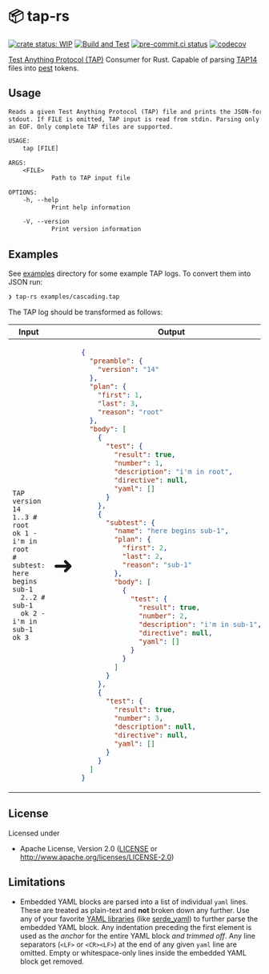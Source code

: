 # 📦 tap-rs

[![crate status: WIP](https://img.shields.io/badge/crate-WIP-blue)](https://github.com/ChiefGokhlayeh/tap-rs) [![Build and Test](https://github.com/ChiefGokhlayeh/tap-rs/actions/workflows/build_and_test.yaml/badge.svg)](https://github.com/ChiefGokhlayeh/tap-rs/actions/workflows/build_and_test.yaml) [![pre-commit.ci status](https://results.pre-commit.ci/badge/github/ChiefGokhlayeh/tap-rs/main.svg)](https://results.pre-commit.ci/latest/github/ChiefGokhlayeh/tap-rs/main) [![codecov](https://codecov.io/gh/ChiefGokhlayeh/tap-rs/branch/main/graph/badge.svg?token=0WTJX09WD8)](https://codecov.io/gh/ChiefGokhlayeh/tap-rs)

[Test Anything Protocol (TAP)](https://testanything.org/) Consumer for Rust. Capable of parsing [TAP14](https://testanything.org/tap-version-14-specification.html) files into [pest](https://github.com/pest-parser/pest) tokens.

## Usage

```txt
Reads a given Test Anything Protocol (TAP) file and prints the JSON-formatted parser result to
stdout. If FILE is omitted, TAP input is read from stdin. Parsing only comences after encountering
an EOF. Only complete TAP files are supported.

USAGE:
    tap [FILE]

ARGS:
    <FILE>
            Path to TAP input file

OPTIONS:
    -h, --help
            Print help information

    -V, --version
            Print version information
```

## Examples

See [examples](examples) directory for some example TAP logs. To convert them into JSON run:

```sh
❯ tap-rs examples/cascading.tap
```

The TAP log should be transformed as follows:

<div align="center">
<table>
<thead>
<tr>
<th>Input</th>
<th></th>
<th>Output</th>
</tr>
</thead>
<tbody>
<tr>
<td>

```tap
TAP version 14
1..3 # root
ok 1 - i'm in root
# subtest: here begins sub-1
  2..2 # sub-1
  ok 2 - i'm in sub-1
ok 3
```

</td>
<td>
<font size="50pt">➜</font>
</td>
<td>

```json
{
  "preamble": {
    "version": "14"
  },
  "plan": {
    "first": 1,
    "last": 3,
    "reason": "root"
  },
  "body": [
    {
      "test": {
        "result": true,
        "number": 1,
        "description": "i'm in root",
        "directive": null,
        "yaml": []
      }
    },
    {
      "subtest": {
        "name": "here begins sub-1",
        "plan": {
          "first": 2,
          "last": 2,
          "reason": "sub-1"
        },
        "body": [
          {
            "test": {
              "result": true,
              "number": 2,
              "description": "i'm in sub-1",
              "directive": null,
              "yaml": []
            }
          }
        ]
      }
    },
    {
      "test": {
        "result": true,
        "number": 3,
        "description": null,
        "directive": null,
        "yaml": []
      }
    }
  ]
}
```

</td>
</tr>
</tbody>
</table>
</div>

## License

Licensed under

- Apache License, Version 2.0
  ([LICENSE](LICENSE) or <http://www.apache.org/licenses/LICENSE-2.0>)

## Limitations

- Embedded YAML blocks are parsed into a list of individual `yaml` lines. These are treated as plain-text and **not** broken down any further. Use any of your favorite [YAML libraries](https://crates.io/search?q=yaml) (like [serde_yaml](https://crates.io/crates/serde_yaml)) to further parse the embedded YAML block. Any indentation preceding the first element is used as the _anchor_ for the entire YAML block _and trimmed off_. Any line separators (`<LF>` or `<CR><LF>`) at the end of any given `yaml` line are omitted. Empty or whitespace-only lines inside the embedded YAML block get removed.
